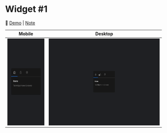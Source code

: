 # Widget #1

🔗 [Demo](https://kris-lu-dev.github.io/ASMR-Web-Design-to-HTML-Exercises/06-Widget/) \| [Note]()

| Mobile                                          | Desktop                                  |
| ----------------------------------------------- | ---------------------------------------- |
| <img src="Screenshot-mobile.gif" height="280"/> | <img src="Screenshot.gif" height="280"/> |

